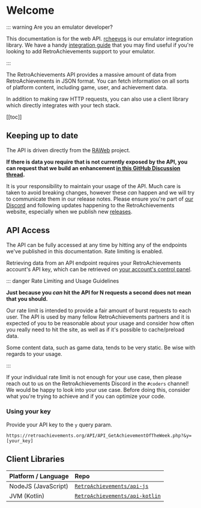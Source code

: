 # Welcome

::: warning Are you an emulator developer?

This documentation is for the web API. [rcheevos](https://github.com/RetroAchievements/rcheevos) is our emulator integration library. We have a handy [integration guide](https://github.com/RetroAchievements/rcheevos/wiki/rc_client-integration) that you may find useful if you're looking to add RetroAchievements support to your emulator.

:::

The RetroAchievements API provides a massive amount of data from RetroAchievements in JSON format. You can fetch information on all sorts of platform content, including game, user, and achievement data.

In addition to making raw HTTP requests, you can also use a client library which directly integrates with your tech stack.

[[toc]]

## Keeping up to date

The API is driven directly from the [RAWeb](https://github.com/retroachievements/RAWeb) project.

**If there is data you require that is not currently exposed by the API, you can request that we build an enhancement [in this GitHub Discussion thread](https://github.com/RetroAchievements/RAWeb/discussions/2081).**

It is your responsibility to maintain your usage of the API. Much care is taken to avoid breaking changes, however these _can_ happen and we will try to communicate them in our release notes. Please ensure you're part of [our Discord](https://discord.gg/dq2E4hE) and following updates happening to the RetroAchievements website, especially when we publish new [releases](https://github.com/RetroAchievements/RAWeb/releases).

## API Access

The API can be fully accessed at any time by hitting any of the endpoints we've published in this documentation. Rate limiting is enabled.

Retrieving data from an API endpoint requires your RetroAchievements account's API key, which can be retrieved on [your account's control panel](https://retroachievements.org/controlpanel.php).

::: danger Rate Limiting and Usage Guidelines

**Just because you _can_ hit the API for N requests a second does not mean that you should.**

Our rate limit is intended to provide a fair amount of burst requests to each user. The API is used by many fellow RetroAchievements partners and it is expected of you to be reasonable about your usage and consider how often you really need to hit the site, as well as if it's possible to cache/preload data.

Some content data, such as game data, tends to be very static. Be wise with regards to your usage.

:::

If your individual rate limit is not enough for your use case, then please reach out to us on the RetroAchievements Discord in the `#coders` channel! We would be happy to look into your use case. Before doing this, consider what you're trying to achieve and if you can optimize your code.

### Using your key

Provide your API key to the `y` query param.

```
https://retroachievements.org/API/API_GetAchievementOfTheWeek.php?&y=[your_key]
```

## Client Libraries

| Platform / Language | Repo                                                                              |
| :------------------ | :-------------------------------------------------------------------------------- |
| NodeJS (JavaScript) | [`RetroAchievements/api-js`](https://github.com/RetroAchievements/api-js)         |
| JVM (Kotlin)        | [`RetroAchievements/api-kotlin`](https://github.com/RetroAchievements/api-kotlin) |
